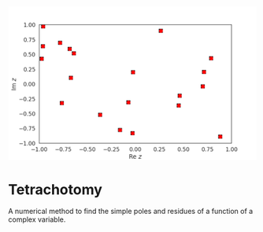 ![Example](example.png)

# Tetrachotomy
A numerical method to find the simple poles and residues 
of a function of a complex variable.

